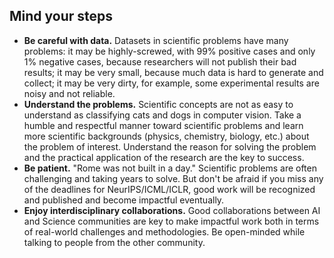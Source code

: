 ## Mind your steps
- **Be careful with data.** Datasets in scientific problems have many problems: it may be highly-screwed, with 99\% positive cases and only 1\% negative cases, because researchers will not publish their bad results; it may be very small, because much data is hard to generate and collect; it may be very dirty, for example, some experimental results are noisy and not reliable.
- **Understand the problems.** Scientific concepts are not as easy to understand as classifying cats and dogs in computer vision. Take a humble and respectful manner toward scientific problems and learn more scientific backgrounds (physics, chemistry, biology, etc.) about the problem of interest. Understand the reason for solving the problem and the practical application of the research are the key to success.
- **Be patient.** "Rome was not built in a day." Scientific problems are often challenging and taking years to solve. But don't be afraid if you miss any of the deadlines for NeurIPS/ICML/ICLR, good work will be recognized and published and become impactful eventually.
- **Enjoy interdisciplinary collaborations.** Good collaborations between AI and Science communities are key to make impactful work both in terms of real-world challenges and methodologies. Be open-minded while talking to people from the other community.
